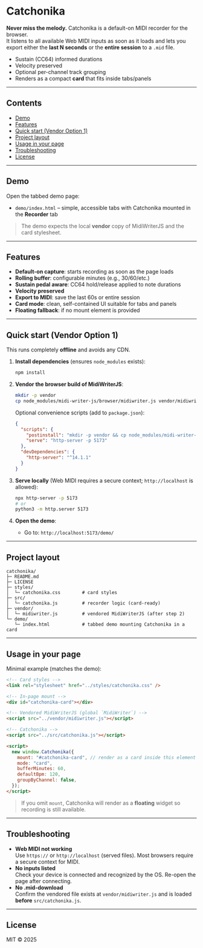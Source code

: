 # Catchonika

**Never miss the melody.** Catchonika is a default-on MIDI recorder for the browser.  
It listens to all available Web MIDI inputs as soon as it loads and lets you export either the **last N seconds** or the **entire session** to a `.mid` file.

- Sustain (CC64) informed durations
- Velocity preserved
- Optional per-channel track grouping
- Renders as a compact **card** that fits inside tabs/panels

---

## Contents

- [Demo](#demo)
- [Features](#features)
- [Quick start (Vendor Option 1)](#quick-start-vendor-option-1)
- [Project layout](#project-layout)
- [Usage in your page](#usage-in-your-page)
- [Troubleshooting](#troubleshooting)
- [License](#license)

---

## Demo

Open the tabbed demo page:

- `demo/index.html` – simple, accessible tabs with Catchonika mounted in the **Recorder** tab

> The demo expects the local **vendor** copy of MidiWriterJS and the card stylesheet.

---

## Features

- **Default-on capture**: starts recording as soon as the page loads
- **Rolling buffer**: configurable minutes (e.g., 30/60/etc.)
- **Sustain pedal aware**: CC64 hold/release applied to note durations
- **Velocity preserved**
- **Export to MIDI**: save the last 60s or entire session
- **Card mode**: clean, self-contained UI suitable for tabs and panels
- **Floating fallback**: if no mount element is provided

---

## Quick start (Vendor Option 1)

This runs completely **offline** and avoids any CDN.

1. **Install dependencies** (ensures `node_modules` exists):

   ```bash
   npm install
   ```

2. **Vendor the browser build of MidiWriterJS**:

   ```bash
   mkdir -p vendor
   cp node_modules/midi-writer-js/browser/midiwriter.js vendor/midiwriter.js
   ```

   Optional convenience scripts (add to `package.json`):

   ```json
   {
     "scripts": {
       "postinstall": "mkdir -p vendor && cp node_modules/midi-writer-js/browser/midiwriter.js vendor/midiwriter.js",
       "serve": "http-server -p 5173"
     },
     "devDependencies": {
       "http-server": "^14.1.1"
     }
   }
   ```

3. **Serve locally** (Web MIDI requires a secure context; `http://localhost` is allowed):

   ```bash
   npx http-server -p 5173
   # or
   python3 -m http.server 5173
   ```

4. **Open the demo**:
    - Go to: `http://localhost:5173/demo/`

---

## Project layout

```
catchonika/
├─ README.md
├─ LICENSE
├─ styles/
│  └─ catchonika.css        # card styles
├─ src/
│  └─ catchonika.js         # recorder logic (card-ready)
├─ vendor/
│  └─ midiwriter.js         # vendored MidiWriterJS (after step 2)
└─ demo/
   └─ index.html            # tabbed demo mounting Catchonika in a card
```

---

## Usage in your page

Minimal example (matches the demo):

```html
<!-- Card styles -->
<link rel="stylesheet" href="../styles/catchonika.css" />

<!-- In-page mount -->
<div id="catchonika-card"></div>

<!-- Vendored MidiWriterJS (global `MidiWriter`) -->
<script src="../vendor/midiwriter.js"></script>

<!-- Catchonika -->
<script src="../src/catchonika.js"></script>

<script>
  new window.Catchonika({
    mount: "#catchonika-card", // render as a card inside this element
    mode: "card",
    bufferMinutes: 60,
    defaultBpm: 120,
    groupByChannel: false,
  });
</script>
```

> If you omit `mount`, Catchonika will render as a **floating** widget so recording is still available.

---

## Troubleshooting

- **Web MIDI not working**  
  Use `https://` or `http://localhost` (served files). Most browsers require a secure context for MIDI.
- **No inputs listed**  
  Check your device is connected and recognized by the OS. Re-open the page after connecting.
- **No .mid-download**  
  Confirm the vendored file exists at `vendor/midiwriter.js` and is loaded **before** `src/catchonika.js`.

---

## License

MIT © 2025
